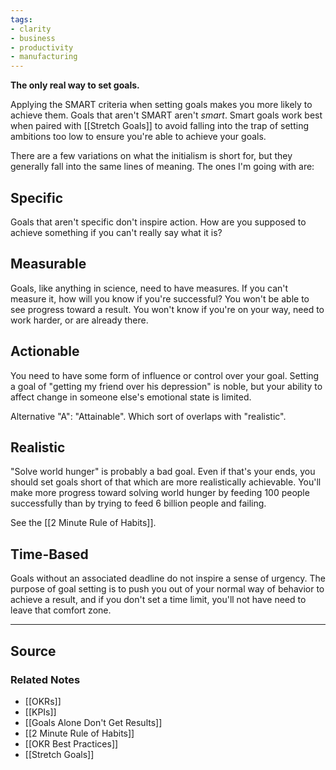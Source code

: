 ```yaml
---
tags:
- clarity
- business
- productivity
- manufacturing
---
```

**The only real way to set goals.**

Applying the SMART criteria when setting goals makes you more likely to achieve them. Goals that aren't SMART aren't *smart*. Smart goals work best when paired with [[Stretch Goals]] to avoid falling into the trap of setting ambitions too low to ensure you're able to achieve your goals.

There are a few variations on what the initialism is short for, but they generally fall into the same lines of meaning. The ones I'm going with are:

## Specific

Goals that aren't specific don't inspire action. How are you supposed to achieve something if you can't really say what it is? 

## Measurable

Goals, like anything in science, need to have measures. If you can't measure it, how will you know if you're successful? You won't be able to see progress toward a result. You won't know if you're on your way, need to work harder, or are already there.

## Actionable

You need to have some form of influence or control over your goal. Setting a goal of "getting my friend over his depression" is noble, but your ability to affect change in someone else's emotional state is limited.

Alternative "A": "Attainable". Which sort of overlaps with "realistic".

## Realistic

"Solve world hunger" is probably a bad goal. Even if that's your ends, you should set goals short of that which are more realistically achievable. You'll make more progress toward solving world hunger by feeding 100 people successfully than by trying to feed 6 billion people and failing.

See the [[2 Minute Rule of Habits]]. 

## Time-Based

Goals without an associated deadline do not inspire a sense of urgency. The purpose of goal setting is to push you out of your normal way of behavior to achieve a result, and if you don't set a time limit, you'll not have need to leave that comfort zone.   

---

## Source


### Related Notes
- [[OKRs]]
- [[KPIs]]
- [[Goals Alone Don't Get Results]]
- [[2 Minute Rule of Habits]]
- [[OKR Best Practices]]
- [[Stretch Goals]]